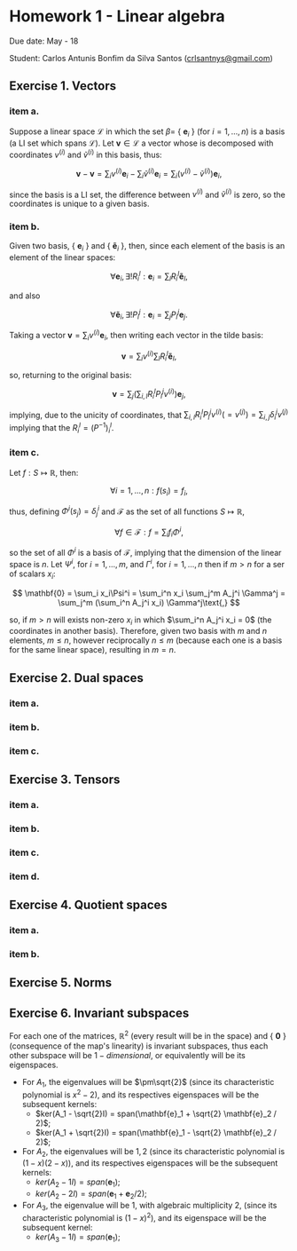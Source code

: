 # Homework 1 - Linear algebra

Due date: May - 18

Student: Carlos Antunis Bonfim da Silva Santos ([crlsantnys@gmail.com](mailto:crlsantnys@gmail.com))

## Exercise 1. Vectors

### item a.

Suppose a linear space $\mathcal{L}$ in which the set $\beta =$ { $\mathbf{e}_i$ } (for $i = 1, ..., n$) is a basis (a LI set which spans $\mathcal{L}$). Let $\mathbf{v} \in \mathcal{L}$ a vector whose is decomposed with coordinates $v^{(i)}$ and $\tilde{v}^{(i)}$ in this basis, thus:

$$
   \mathbf{v} - \mathbf{v} = \sum_i v^{(i)} \mathbf{e}_i - \sum_i \tilde{v}^{(i)} \mathbf{e}_i = \sum_i (v^{(i)} - \tilde{v}^{(i)}) \mathbf{e}_i \text{,}
$$

since the basis is a LI set, the difference between $v^{(i)}$ and $\tilde{v}^{(i)}$ is zero, so the coordinates is unique to a given basis.

### item b.

Given two basis, { $\mathbf{e}_i$ } and { $\mathbf{\tilde{e}}_i$ }, then, since each element of the basis is an element of the linear spaces:

$$
    \forall \mathbf{e}_i, \exists! R^l_i: \mathbf{e}_i = \sum_l R^l_i \mathbf{\tilde{e}}_l\text{,}
$$

and also

$$
    \forall \mathbf{\tilde{e}}_i, \exists! P^j_i: \mathbf{e}_i = \sum_j P^j_i \mathbf{e}_j\text{.}
$$

Taking a vector $\mathbf{v} = \sum_i v^{(i)} \mathbf{e}_i$, then writing each vector in the tilde basis:

$$
    \mathbf{v} = \sum_i v^{(i)} \sum_l R^l_i \mathbf{\tilde{e}}_l\text{,}
$$

so, returning to the original basis:

$$
    \mathbf{v} = \sum_j (\sum_{i,l} R^l_i P^j_l v^{(i)}) \mathbf{e}_j\text{,}
$$

implying, due to the unicity of coordinates, that $\sum_{i,l} R^l_i P^j_l v^{(i)} (= v^{(j)}) = \sum_{i,j} \delta_i^j v^{(j)}$ implying that the $R_i^l = (P^{-1})_i^l$.

### item c.

Let $f: S \mapsto \mathbb{R}$, then:

$$
    \forall i = 1,...,n: f(s_i) = f_i\text{,}
$$

thus, defining $\Phi^i(s_j) = \delta^i_j$ and $\mathcal{F}$ as the set of all functions $S\mapsto\mathbb{R}$,

$$
    \forall f \in \mathcal{F}: f = \sum_i f_i\Phi^i\text{,}
$$

so the set of all $\Phi^i$ is a basis of $\mathcal{F}$, implying that the dimension of the linear space is $n$. Let $\Psi^i$, for $i=1,...,m$, and $\Gamma^i$, for $i = 1, ..., n$ then if $m > n$ for a ser of scalars $x_i$:

$$
    \mathbf{0} = \sum_i x_i\Psi^i = \sum_i^n x_i \sum_j^m A_j^i \Gamma^j = \sum_j^m (\sum_i^n A_j^i x_i) \Gamma^j\text{,}
$$

so, if $m>n$ will exists non-zero $x_i$ in which $\sum_i^n A_j^i x_i = 0$ (the coordinates in another basis). Therefore, given two basis with $m$ and $n$ elements, $m \le n$, however reciprocally $n \le m$ (because each one is a basis for the same linear space), resulting in $m = n$.

## Exercise 2. Dual spaces

### item a.

### item b.

### item c.

## Exercise 3. Tensors

### item a.

### item b.

### item c.

### item d.

## Exercise 4. Quotient spaces

### item a.

### item b.

## Exercise 5. Norms

## Exercise 6. Invariant subspaces

For each one of the matrices, $\mathbb{R}^2$ (every result will be in the space) and { $\mathbf{0}$ } (consequence of the map's linearity) is invariant subspaces, thus each other subspace will be $1-dimensional$, or equivalently will be its eigenspaces.

* For $A_1$, the eigenvalues will be $\pm\sqrt{2}$ (since its characteristic polynomial is $x^2 - 2$), and its respectives eigenspaces will be the subsequent kernels:
   * $ker(A_1 - \sqrt{2}I) = span(\mathbf{e}_1 + \sqrt{2} \mathbf{e}_2 / 2)$;
   * $ker(A_1 + \sqrt{2}I) = span(\mathbf{e}_1 - \sqrt{2} \mathbf{e}_2 / 2)$;
* For $A_2$, the eigenvalues will be $1, 2$ (since its characteristic polynomial is $(1 - x)(2 - x)$), and its respectives eigenspaces will be the subsequent kernels:
   * $ker(A_2 - 1I) = span(\mathbf{e}_1)$;
   * $ker(A_2 - 2I) = span(\mathbf{e}_1 + \mathbf{e}_2 / 2)$;
* For $A_3$, the eigenvalue will be $1$, with algebraic multiplicity 2, (since its characteristic polynomial is $(1 - x)^2$), and its eigenspace will be the subsequent kernel:
   * $ker(A_3 - 1I) = span(\mathbf{e}_1)$;
